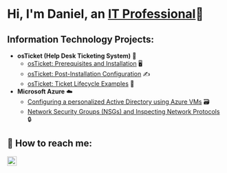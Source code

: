 <h1>Hi, I'm Daniel, an <a href="https://linkedin.com/in/daniel-weidner-78142733b/">IT Professional</a>💼</h1>

<h2> Information Technology Projects:</h2>

- <b>osTicket (Help Desk Ticketing System)</b> 🦘
  - [osTicket: Prerequisites and Installation](https://github.com/daniel-m-weidner/osticket-prereqs) 🖥️
  - [osTicket: Post-Installation Configuration](https://github.com/daniel-m-weidner/post-install-config) ✍️
  - [osTicket: Ticket Lifecycle Examples](https://github.com/daniel-m-weidner/ticket-lifecycle)  🎫
- <b>Microsoft Azure</b> ☁️
  - [Configuring a personalized Active Directory using Azure VMs](https://github.com/daniel-m-weidner/configure-ad) 🗃️
  - [Network Security Groups (NSGs) and Inspecting Network Protocols](https://github.com/daniel-m-weidner/azure-network-protocols) 🔒

<h2> 📱 How to reach me:</h2>

[<img align="left" alt="Josh | LinkedIn" width="22px" src="https://cdn.jsdelivr.net/npm/simple-icons@v3/icons/linkedin.svg" />][linkedin]

[linkedin]: https://linkedin.com/in/daniel-weidner-78142733b/
